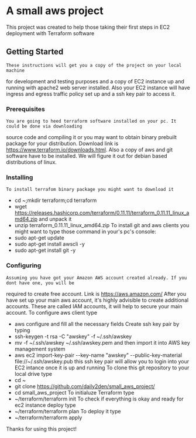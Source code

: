 # A small aws project
This project was created to help those taking their first steps
in EC2 deployment with Terraform software
## Getting Started
	These instructions will get you a copy of the project on your local machine
for development and testing purposes and a copy of EC2 instance up and running with apache2
web server installed. Also your EC2 instance will have ingress and egress traffic policy set up
and a ssh key pair to access it.
### Prerequisites
	You are going to heed terraform software installed on your pc. It could be done via downloading
source code and compiling it or you may want to obtain binary prebuilt package for your distribution.
Download link is https://www.terraform.io/downloads.html.
Also a copy of aws and git software have to be installed.
We will figure it out for debian based distributions of linux.
### Installing
	To install terrafom binary package you might want to download it
- cd ~;mkdir terraform;cd terraform
- wget https://releases.hashicorp.com/terraform/0.11.11/terraform_0.11.11_linux_amd64.zip
and unpack it
- unzip terraform_0.11.11_linux_amd64.zip
To install git and aws clients you might want to type those command in your's pc's console:
- sudo apt-get update
- sudo apt-get install awscli -y
- sudo apt-get install git -y
### Configuring
	Assuming you have got your Amazon AWS account created already. If you dont have one, you will be
required to create free account. Link is https://aws.amazon.com/
After you have set up your main aws account, it's highly advisible to create additional accounts.
These are called IAM accounts, it will help to secure your main account.
To configure aws client type
- aws configure
and fill all the necessary fields
	Create ssh key pair by typing
- ssh-keygen -t rsa -C "awskey" -f ~/.ssh/awskey
- mv -f ~/.ssh/awskey ~/.ssh/awskey.pem
and then import it into AWS key management system
- aws ec2 import-key-pair --key-name "awskey" --public-key-material file://~/.ssh/awskey.pub
this ssh key pair will allow you to login into your EC2 intance once it is up and running
	To clone this git repository to your local drive type
- cd ~
- git clone https://github.com/daily2den/small_aws_project/
- cd small_aws_project
	To initialuze Terraform type
- ~/terraform/terraform init
	To check if everything is okay and ready for ec2 instance deploy type
- ~/terraform/terraform plan
	To deploy it type
- ~/terraform/terraform apply

Thanks for using this project!